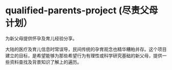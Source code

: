 # qualified-parents-project (尽责父母计划）

为新父母提供怀孕及育儿经验分享。

大陆的医疗及育儿信息时常误导，民间传统的孕育观念也精华糟粕并存。这个项目建立的目标，是希望能够为那些希望行为有理性或科学研究基础的新父母，提供一些资料查找及背景知识了解上的遍历。
